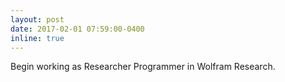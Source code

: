 ```yaml
---
layout: post
date: 2017-02-01 07:59:00-0400
inline: true
---
```


Begin working as Researcher Programmer in Wolfram Research.
